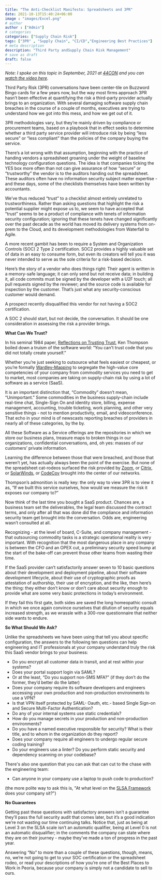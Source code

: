 ```yaml
---
title: "The Anti-Checklist Manifesto: Spreadsheets and 3PR"
date: 2021-10-13T15:40:24+06:00
image : "images/Excel.png"
# author
author : ["Admin"]
# categories
categories: ["Supply Chain Risk"]
tags: ["3PR" , "Supply Chain", "CI/CD","Engineering Best Practices"]
# meta description
description: "Third Party andSupply Chain Risk Management"
# save as draft
draft: false
---
```


*Note: I spoke on this topic in September, 2021 at [44CON](https://44con.com) and you can 
[watch the video here](https://44con.com/2021/10/01/watch-the-first-44con-lunchtime-talk-with-nick-selby/).*


Third Party Risk (3PR) conversations have been center-tile on Buzzword Bingo cards for a few years now, but the way most firms approach 3PR hasn’t been effective at quantifying the risk a third-party provider actually brings to an organization. With several damaging software supply chain breaches in the course of a couple of months, executives are trying to understand how we got into this mess, and how we get out of it.

3PR methodologies vary, but they’re mainly driven by compliance or procurement teams, based on a playbook that in effect seeks to determine whether a third party service provider will introduce risk by being “less secure” or “less compliant” than the policies of the company buying the service. 

There’s a lot wrong with that assumption, beginning with the practice of handing vendors a spreadsheet groaning under the weight of baseline technology configuration questions. The idea is that companies ticking the YES box more often than not can give assurance of how “secure” or “trustworthy” the vendor is to the auditors handing out the spreadsheet. These auditors often have no information security subject matter expertise - and these days, some of the checklists themselves have been written by accountants.

We’ve thus reduced “trust” to a checklist almost entirely unrelated to trustworthiness. Rather than asking questions that highlight the risk a potential supplier might expose us to, we seem to have accepted that “trust” seems to be a product of compliance with tenets of information security configuration; ignoring that these tenets have changed significantly over the past decade as the world has moved its delivery systems from on-prem to the Cloud, and its development methodologies from Waterfall to Agile. 

A more recent gambit has been to require a System and Organization Controls (SOC) 2 Type 2 certification. SOC2 provides a highly valuable set of data in an easy to consume form, but even its creators will tell you it was never intended to serve as the sole criteria for a risk-based decision.

Here’s the story of a vendor who does things right: Their agent is written in a memory-safe language; it can only send but not receive data; in building it, all code commits must be signed by the developer with a U2F touch; all pull requests signed by the reviewer; and the source code is available for inspection by the customer. That’s just what any security-conscious customer would demand. 

A prospect recently disqualified this vendor for not having a SOC2 certification. 

A SOC 2 should start, but not decide, the conversation. It should be one consideration in assessing the risk a provider brings. 

**What Can We Trust?**

In his seminal 1984 paper, [Reflections on Trusting Trust](https://dl.acm.org/doi/pdf/10.1145/358198.358210), Ken Thompson boiled down a truism of the software world: “You can't trust code that you did not totally create yourself.”

Whether you’re just seeking to outsource what feels easiest or cheapest, or you’re formally [Wardley-Mapping](https://en.wikipedia.org/wiki/Wardley_map) to segregate the high-value core competencies of your company from commodity services you need to get to market, most companies are taking on supply-chain risk by using a lot of software as a service (SaaS). 

It is an important distinction that, “Commodity” doesn’t mean, “Unimportant.” Some commodities in the business supply-chain include real-time chat, Single-Sign On and identity store, billing, expense management, accounting, trouble ticketing, work planning, and other very sensitive things - not to mention productivity, email, and videoconference. That echo in your mind is of newscasts reporting breaches of providers in nearly all of these categories, by the by. 

All these Software as a Service offerings are the repositories in which we store our business plans, treasure maps to broken things in our organizations, confidential conversations, and, oh yes: masses of our customers’ private information. 

Learning the difference between those that were breached, and those that weren’t yet, has actually always been the point of the exercise. But none of the spreadsheet cat-rodeos surfaced the risk provided by [Zoom](https://www.ftc.gov/news-events/press-releases/2020/11/ftc-requires-zoom-enhance-its-security-practices-part-settlement), or [Citrix](https://www.fbi.gov/news/pressrel/press-releases/russian-foreign-intelligence-service-exploiting-five-publicly-known-vulnerabilities-to-compromise-us-and-allied-networks), or [SolarWinds](https://www.cisa.gov/news/2020/12/13/cisa-issues-emergency-directive-mitigate-compromise-solarwinds-orion-network), or [CodeCov](https://www.reuters.com/technology/codecov-hackers-breached-hundreds-restricted-customer-sites-sources-2021-04-19/) brought into the center of our networks. 

Thompson’s admonition is really key: the only way to view 3PR is to view it as, “If we built this service ourselves, how would we measure the risk it exposes our company to?” 

Now think of the last time you bought a SaaS product. Chances are, a business team set the deliverables, the legal team discussed the contract terms, and only after all that was done did the compliance and information security team get brought into the conversation. Odds are,  engineering wasn’t consulted at all.

Recognizing - at the level of board, C-Suite, and company management - that outsourcing commodity tasks is a strategic operational reality is very important. With recognition that the most dangerous place in any company is between the CFO and an OPEX cut, a preliminary security speed bump at the start of the bake-off can prevent those other teams from wasting their time.

If the SaaS provider can’t satisfactorily answer seven to 10 basic questions about their development and deployment pipeline, about their software development lifecycle, about their use of cryptographic proofs as attestation of authorship, their use of encryption, and the like, then here’s the thing: they either don’t know or don’t care about security enough to provide what are some very basic protections in today’s environment. 

If they fail this first gate, both sides are saved the long homeopathic consult in which we once again convince ourselves that dilution of security equals increased strength, as we wrassle with a 300-row questionnaire that neither side wants to endure. 

**So What Should We Ask?**

Unlike the spreadsheets we have been using that tell you about specific configuration, the answers to the following ten questions can help engineering and IT professionals at your company understand truly the risk this SaaS vendor brings to your business:

- Do you encrypt all customer data in transit, and at rest within your systems? 
- Does your portal support login via SAML?
- Or at the least, “Do you support non-SMS MFA?” (if they don’t do the former, they’d better do the latter)
- Does your company require its software developers and engineers accessing your own production and non-production environments to use a VPN?
- Is that VPN itself protected by SAML- Oauth, etc.- based Single Sign-on and Secure Multi-Factor Authentication?
- Do any of your internal systems use static credentials?
- How do you manage secrets in your production and non-production environments?
- Do you have a named executive responsible for security? What is their title, and to whom in the organization do they report? 
- Does your company require all engineers to undergo regular secure coding training?
- Do your engineers use a linter? Do you perform static security and dependency scanning on your codebase?

There's also one question that you can ask that can cut to the chase with the engineering team:

- Can anyone in your company use a laptop to push code to production? 

(the more polite way to ask this is, "At what level on the [SLSA Framework](https://slsa.dev/) does your company sit?")

**No Guarantees**

Getting past these questions with satisfactory answers isn’t a guarantee they’ll pass the full security audit that comes later, but it’s a good indication we’re not wasting our time continuing talks. Notice that, just as being at Level 3 on the SLSA scale isn’t an automatic qualifier, being at Level 0 is not an automatic disqualifier; in the comments the company can state where they are on their journey - maybe they’ve made a ton of progress in the past year. 

Answering “No” to more than a couple of these questions, though, means, no, we’re not going to get to your SOC certification or the spreadsheet rodeo, or read your descriptions of how you’re one of the Best Places to Work in Peoria, because your company is simply not a candidate to sell to ours.